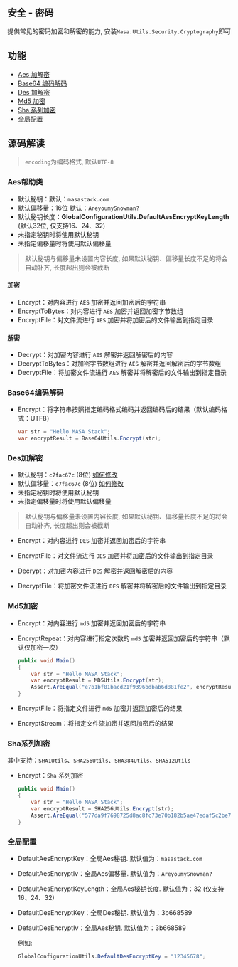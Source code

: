 ## 安全 - 密码

提供常见的密码加密和解密的能力, 安装`Masa.Utils.Security.Cryptography`即可

## 功能

* [Aes 加解密](#Aes帮助类)
* [Base64 编码解码](#Base64编码解码)
* [Des 加解密](#Des加解密)
* [Md5 加密](#Md5加密)
* [Sha 系列加密](#Sha系列加密)
* [全局配置](#全局配置)

## 源码解读

> `encoding`为编码格式, 默认`UTF-8`

### Aes帮助类

* 默认秘钥：默认：`masastack.com`
* 默认偏移量：16位 默认：`AreyoumySnowman?`
* 默认秘钥长度：**GlobalConfigurationUtils.DefaultAesEncryptKeyLength** (默认32位, 仅支持16、24、32)
* 未指定秘钥时将使用默认秘钥
* 未指定偏移量时将使用默认偏移量

> 默认秘钥与偏移量未设置内容长度, 如果默认秘钥、偏移量长度不足的将会自动补齐, 长度超出则会被截断

#### 加密

* Encrypt：对内容进行 `AES` 加密并返回加密后的字符串
* EncryptToBytes：对内容进行 `AES` 加密并返回加密字节数组
* EncryptFile：对文件流进行 `AES` 加密并将加密后的文件输出到指定目录

#### 解密

* Decrypt：对加密内容进行 `AES` 解密并返回解密后的内容
* DecryptToBytes：对加密字节数组进行 `AES` 解密并返回解密后的字节数组
* DecryptFile：将加密文件流进行 `AES` 解密并将解密后的文件输出到指定目录

### Base64编码解码

* Encrypt：将字符串按照指定编码格式编码并返回编码后的结果（默认编码格式：UTF8）

   ```csharp
   var str = "Hello MASA Stack";
   var encryptResult = Base64Utils.Encrypt(str);
   ```

### Des加解密

* 默认秘钥：`c7fac67c` (8位) [如何修改](#GlobalConfiguration)
* 默认偏移量：`c7fac67c` (8位) [如何修改](#GlobalConfiguration)
* 未指定秘钥时将使用默认秘钥
* 未指定偏移量时将使用默认偏移量

> 默认秘钥与偏移量未设置内容长度, 如果默认秘钥、偏移量长度不足的将会自动补齐, 长度超出则会被截断

* Encrypt：对内容进行 `DES` 加密并返回加密后的字符串
* EncryptFile：对文件流进行 `DES` 加密并将加密后的文件输出到指定目录

* Decrypt：对加密内容进行 `DES` 解密并返回解密后的内容
* DecryptFile：将加密文件流进行 `DES` 解密并将解密后的文件输出到指定目录


### Md5加密

* Encrypt：对内容进行 `md5` 加密并返回加密后的字符串
* EncryptRepeat：对内容进行指定次数的 `md5` 加密并返回加密后的字符串（默认仅加密一次）

   ```csharp
   public void Main()
   {
       var str = "Hello MASA Stack";
       var encryptResult = MD5Utils.Encrypt(str);
       Assert.AreEqual("e7b1bf81bacd21f9396bdbab6d881fe2", encryptResult);
   }
   ```
* EncryptFile：将指定文件进行 `md5` 加密并返回加密后的结果
* EncryptStream：将指定文件流加密并返回加密后的结果

### Sha系列加密

其中支持：`SHA1Utils`、`SHA256Utils`、`SHA384Utils`、`SHA512Utils`

* Encrypt：`Sha` 系列加密

   ```csharp
   public void Main()
   {
       var str = "Hello MASA Stack";
       var encryptResult = SHA256Utils.Encrypt(str);
       Assert.AreEqual("577da9f7698725d8ac8fc73e70b182b5ae47edaf5c2be73524861b3bf0f148dc", encryptResult);
   }
   ```

### 全局配置

* DefaultAesEncryptKey：全局Aes秘钥. 默认值为：`masastack.com                   `
* DefaultAesEncryptIv：全局Aes偏移量. 默认值为：`AreyoumySnowman?`
* DefaultAesEncryptKeyLength：全局Aes秘钥长度. 默认值为：32 (仅支持16、24、32)
* DefaultDesEncryptKey：全局Des秘钥. 默认值为：3b668589
* DefaultDesEncryptIv：全局Aes秘钥. 默认值为：3b668589

   例如:
   
   ```csharp
   GlobalConfigurationUtils.DefaultDesEncryptKey = "12345678";
   ```
